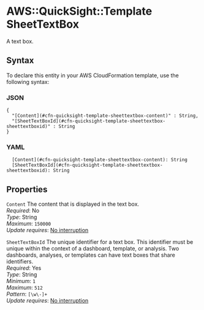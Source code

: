 # AWS::QuickSight::Template SheetTextBox<a name="aws-properties-quicksight-template-sheettextbox"></a>

A text box\.

## Syntax<a name="aws-properties-quicksight-template-sheettextbox-syntax"></a>

To declare this entity in your AWS CloudFormation template, use the following syntax:

### JSON<a name="aws-properties-quicksight-template-sheettextbox-syntax.json"></a>

```
{
  "[Content](#cfn-quicksight-template-sheettextbox-content)" : String,
  "[SheetTextBoxId](#cfn-quicksight-template-sheettextbox-sheettextboxid)" : String
}
```

### YAML<a name="aws-properties-quicksight-template-sheettextbox-syntax.yaml"></a>

```
  [Content](#cfn-quicksight-template-sheettextbox-content): String
  [SheetTextBoxId](#cfn-quicksight-template-sheettextbox-sheettextboxid): String
```

## Properties<a name="aws-properties-quicksight-template-sheettextbox-properties"></a>

`Content` <a name="cfn-quicksight-template-sheettextbox-content"></a>
The content that is displayed in the text box\.  
_Required_: No  
_Type_: String  
_Maximum_: `150000`  
_Update requires_: [No interruption](https://docs.aws.amazon.com/AWSCloudFormation/latest/UserGuide/using-cfn-updating-stacks-update-behaviors.html#update-no-interrupt)

`SheetTextBoxId` <a name="cfn-quicksight-template-sheettextbox-sheettextboxid"></a>
The unique identifier for a text box\. This identifier must be unique within the context of a dashboard, template, or analysis\. Two dashboards, analyses, or templates can have text boxes that share identifiers\.  
_Required_: Yes  
_Type_: String  
_Minimum_: `1`  
_Maximum_: `512`  
_Pattern_: `[\w\-]+`  
_Update requires_: [No interruption](https://docs.aws.amazon.com/AWSCloudFormation/latest/UserGuide/using-cfn-updating-stacks-update-behaviors.html#update-no-interrupt)
